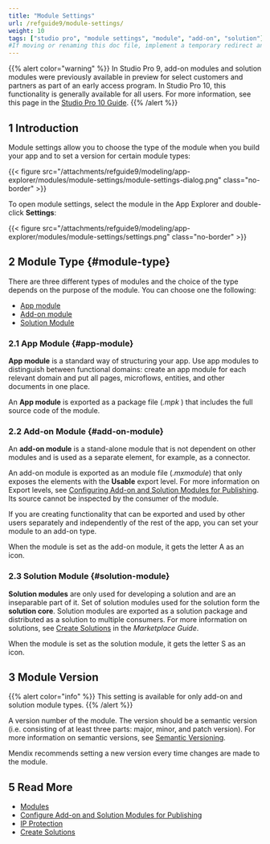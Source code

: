 ```yaml
---
title: "Module Settings"
url: /refguide9/module-settings/
weight: 10
tags: ["studio pro", "module settings", "module", "add-on", "solution"]
#If moving or renaming this doc file, implement a temporary redirect and let the respective team know they should update the URL in the product. See Mapping to Products for more details.
---
```


{{% alert color="warning" %}}
In Studio Pro 9, add-on modules and solution modules were previously available in preview for select customers and partners as part of an early access program. In Studio Pro 10, this functionality is generally available for all users. For more information, see this page in the [Studio Pro 10 Guide](/refguide/module-settings/).
{{% /alert %}}

## 1 Introduction

Module settings allow you to choose the type of the module when you build your app and to set a version for certain module types:

{{< figure src="/attachments/refguide9/modeling/app-explorer/modules/module-settings/module-settings-dialog.png" class="no-border" >}}

To open module settings, select the module in the App Explorer and double-click **Settings**:

{{< figure src="/attachments/refguide9/modeling/app-explorer/modules/module-settings/settings.png" class="no-border" >}}

## 2 Module Type {#module-type}

There are three different types of modules and the choice of the type depends on the purpose of the module. You can choose one the following:

* [App module](#app-module)
* [Add-on module](#add-on-module)
* [Solution Module](#solution-module)

### 2.1 App Module {#app-module}

**App module** is a standard way of structuring your app. Use app modules to distinguish between functional domains: create an app module for each relevant domain and put all pages, microflows, entities, and other documents in one place.

An **App module** is exported as a package file (*.mpk* ) that includes the full source code of the module.

### 2.2 Add-on Module {#add-on-module}

An **add-on module** is a stand-alone module that is not dependent on other modules and is used as a separate element, for example, as a connector. 

An add-on module is exported as an module file (*.mxmodule*) that only exposes the elements with the **Usable** export level. For more information on Export levels, see [Configuring Add-on and Solution Modules for Publishing](/refguide9/configure-add-on-and-solution-modules/). Its source cannot be inspected by the consumer of the module.

If you are creating functionality that can be exported and used by other users separately and independently of the rest of the app, you can set your module to an add-on type.  

When the module is set as the add-on module, it gets the letter A as an icon.

### 2.3 Solution Module {#solution-module}

**Solution modules** are only used for developing a solution and are an inseparable part of it. Set of solution modules used for the solution form the **solution core**. Solution modules are exported as a solution package and distributed as a solution to multiple consumers. For more information on solutions, see [Create Solutions](/appstore/creating-content/sol-solutions-guide/) in the *Marketplace Guide*.

When the module is set as the solution module, it gets the letter S as an icon.

## 3 Module Version

{{% alert color="info" %}}
This setting is available for only add-on and solution module types.
{{% /alert %}}

A version number of the module. The version should be a semantic version (i.e. consisting of at least three parts: major, minor, and patch version). For more information on semantic versions, see [Semantic Versioning](https://semver.org/).

Mendix recommends setting a new version every time changes are made to the module. 

## 5 Read More

* [Modules](/refguide9/modules/)
* [Configure Add-on and Solution Modules for Publishing](/refguide9/configure-add-on-and-solution-modules/)
* [IP Protection](/appstore/creating-content/sol-ip-protection/)
* [Create Solutions](/appstore/creating-content/sol-solutions-guide/)
